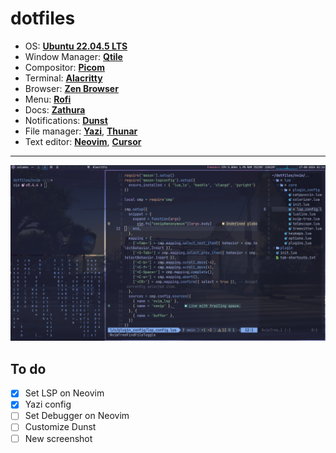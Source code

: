 # dotfiles

- OS: [**Ubuntu 22.04.5 LTS**](https://releases.ubuntu.com/jammy/)
- Window Manager: [**Qtile**](https://qtile.org/)
- Compositor: [**Picom**](https://github.com/yshui/picom)
- Terminal: [**Alacritty**](https://alacritty.org/)
- Browser: [**Zen Browser**](https://zen-browser.app/)
- Menu: [**Rofi**](https://github.com/davatorium/rofi)
- Docs: [**Zathura**](https://github.com/pwmt/zathura)
- Notifications: [**Dunst**](https://github.com/dunst-project/dunst)
- File manager: [**Yazi**](https://yazi-rs.github.io/),  [**Thunar**](https://github.com/rgmf/xfce4-thunar) 
- Text editor: [**Neovim**](https://neovim.io/), [**Cursor**](https://www.cursor.com/)

---

![Image](assets/desktop-01.png)

## To do

- [x] Set LSP on Neovim
- [x] Yazi config
- [ ] Set Debugger on Neovim
- [ ] Customize Dunst
- [ ] New screenshot
